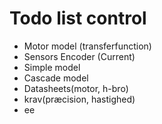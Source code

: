 # Todo list control

- Motor model (transferfunction)
- Sensors Encoder (Current)
- Simple model
- Cascade model
- Datasheets(motor, h-bro)
- krav(præcision, hastighed)
- ee